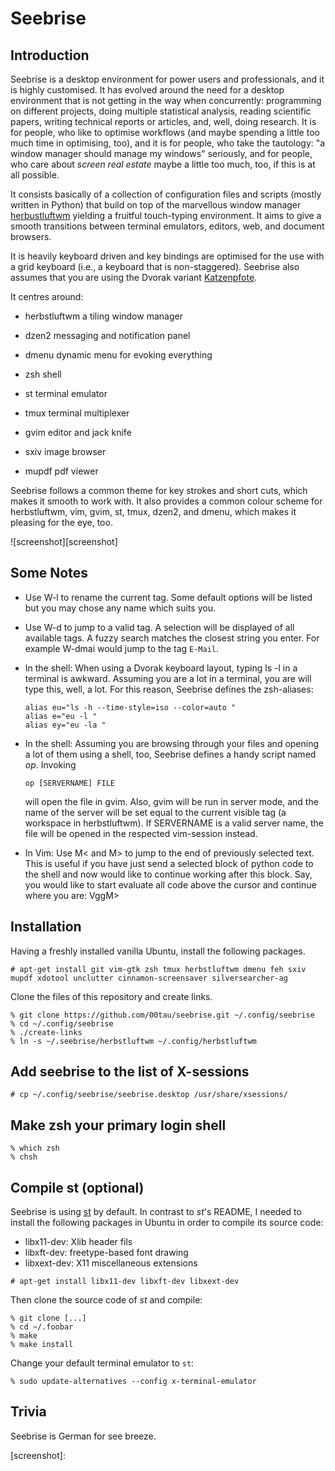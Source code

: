 Seebrise
========

Introduction
------------

Seebrise is a desktop environment for power users and professionals, and
it is highly customised. It has evolved around the need for a desktop
environment that is not getting in the way when concurrently:
programming on different projects, doing multiple statistical analysis,
reading scientific papers, writing technical reports or articles, and,
well, doing research. It is for people, who like to optimise workflows
(and maybe spending a little too much time in optimising, too), and it
is for people, who take the tautology: "a window manager should manage
my windows" seriously, and for people, who care about *screen real
estate* maybe a little too much, too, if this is at all possible.

It consists basically of a collection of configuration files and scripts
(mostly written in Python) that build on top of the marvellous window
manager [herbustluftwm](http://www.herbstluftwm.org/) yielding a
fruitful touch-typing environment.  It aims to give a smooth transitions
between terminal emulators, editors, web, and document browsers.

It is heavily keyboard driven and key bindings are optimised for the use
with a grid keyboard (i.e., a keyboard that is non-staggered).  Seebrise
also assumes that you are using the Dvorak variant
[Katzenpfote](http://00tau.github.io/katzenpfote/).

It centres around:

* herbstluftwm
    a tiling window manager

* dzen2
    messaging and notification panel

* dmenu
    dynamic menu for evoking everything

* zsh
    shell

* st
    terminal emulator

* tmux
    terminal multiplexer

* gvim
    editor and jack knife

* sxiv
    image browser

* mupdf
    pdf viewer

Seebrise follows a common theme for key strokes and short cuts, which
makes it smooth to work with.  It also provides a common colour scheme
for herbstluftwm, vim, gvim, st, tmux, dzen2, and dmenu, which makes it
pleasing for the eye, too.

![screenshot][screenshot]

Some Notes
----------

* Use W-l to rename the current tag.  Some default options will be
  listed but you may chose any name which suits you.

* Use W-d to jump to a valid tag. A selection will be displayed of all
  available tags. A fuzzy search matches the closest string you enter.
  For example W-dmai would jump to the tag `E-Mail`.

* In the shell: When using a Dvorak keyboard layout, typing ls -l in a
  terminal is awkward. Assuming you are a lot in a terminal, you are
  will type this, well, a lot.  For this reason, Seebrise defines the
  zsh-aliases:

    ```
    alias eu="ls -h --time-style=iso --color=auto "
    alias e="eu -l "
    alias ey="eu -la "
    ```

* In the shell: Assuming you are browsing through your files and opening
  a lot of them using a shell, too, Seebrise defines a handy script
  named *op*.  Invoking

    ```
    op [SERVERNAME] FILE
    ```

  will open the file in gvim.  Also, gvim will be run in server mode,
  and the name of the server will be set equal to the current visible
  tag (a workspace in herbstluftwm).  If SERVERNAME is a valid server
  name, the file will be opened in the respected vim-session instead.

* In Vim: Use M< and M> to jump to the end of previously selected text.
  This is useful if you have just send a selected block of python code
  to the shell and now would like to continue working after this block.
  Say, you would like to start evaluate all code above the cursor and
  continue where you are: Vgg<cr>M>

Installation
------------

Having a freshly installed vanilla Ubuntu, install the following
packages.

```
# apt-get install git vim-gtk zsh tmux herbstluftwm dmenu feh sxiv mupdf xdotool unclutter cinnamon-screensaver silversearcher-ag
```

Clone the files of this repository and create links.

```
% git clone https://github.com/00tau/seebrise.git ~/.config/seebrise
% cd ~/.config/seebrise
% ./create-links
% ln -s ~/.seebrise/herbstluftwm ~/.config/herbstluftwm
```

Add seebrise to the list of X-sessions
--------------------------------------

```
# cp ~/.config/seebrise/seebrise.desktop /usr/share/xsessions/
```

Make zsh your primary login shell
---------------------------------

```
% which zsh
% chsh
```

Compile st (optional)
---------------------

Seebrise is using [st](http://st.suckless.org/) by default. In contrast
to *st*'s README, I needed to install the following packages in Ubuntu
in order to compile its source code:

* libx11-dev: Xlib header fils
* libxft-dev: freetype-based font drawing
* libxext-dev: X11 miscellaneous extensions

```
# apt-get install libx11-dev libxft-dev libxext-dev
```

Then clone the source code of *st* and compile:

```
% git clone [...]
% cd ~/.foobar
% make
% make install
```

Change your default terminal emulator to `st`:

```
% sudo update-alternatives --config x-terminal-emulator
```

Trivia
------

Seebrise is German for see breeze.

[screenshot]:
